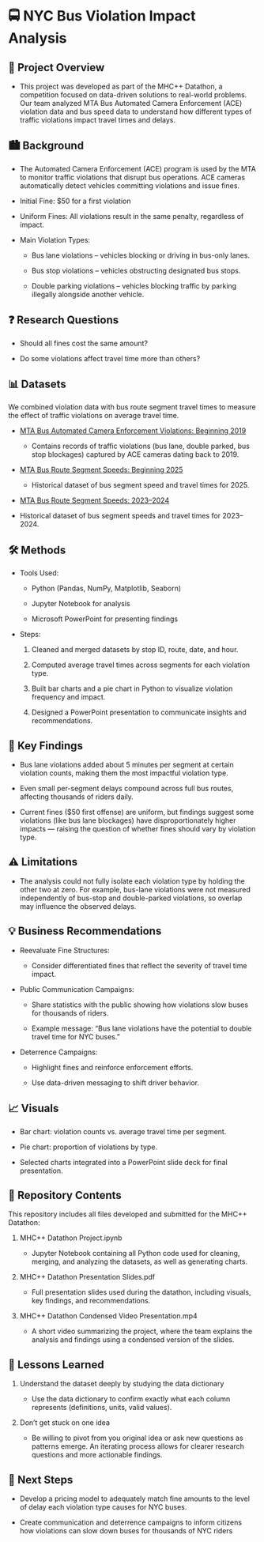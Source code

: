 # 🚍 NYC Bus Violation Impact Analysis
## 📖 Project Overview

- This project was developed as part of the MHC++ Datathon, a competition focused on data-driven solutions to real-world problems. Our team analyzed MTA Bus Automated Camera Enforcement (ACE) violation data and bus speed data to understand how different types of traffic violations impact travel times and delays.

## 🏙️ Background

- The Automated Camera Enforcement (ACE) program is used by the MTA to monitor traffic violations that disrupt bus operations. ACE cameras automatically detect vehicles committing violations and issue fines.

- Initial Fine: $50 for a first violation

- Uniform Fines: All violations result in the same penalty, regardless of impact.

- Main Violation Types:

  - Bus lane violations – vehicles blocking or driving in bus-only lanes.

  - Bus stop violations – vehicles obstructing designated bus stops.

  - Double parking violations – vehicles blocking traffic by parking illegally alongside another vehicle.

## ❓ Research Questions

- Should all fines cost the same amount?

- Do some violations affect travel time more than others?

## 📊 Datasets

We combined violation data with bus route segment travel times to measure the effect of traffic violations on average travel time.

- [MTA Bus Automated Camera Enforcement Violations: Beginning 2019](https://data.ny.gov/Transportation/MTA-Bus-Automated-Camera-Enforcement-Violations-Be/kh8p-hcbm/data_preview)

  - Contains records of traffic violations (bus lane, double parked, bus stop blockages) captured by ACE cameras dating back to 2019.

- [MTA Bus Route Segment Speeds: Beginning 2025](https://data.ny.gov/Transportation/MTA-Bus-Route-Segment-Speeds-Beginning-2025/kufs-yh3x/data_preview)

  - Historical dataset of bus segment speed and travel times for 2025.

- [MTA Bus Route Segment Speeds: 2023–2024](https://data.ny.gov/Transportation/MTA-Bus-Route-Segment-Speeds-2023-2024/58t6-89vi/about_data)

- Historical dataset of bus segment speeds and travel times for 2023–2024.

## 🛠️ Methods

- Tools Used:

  - Python (Pandas, NumPy, Matplotlib, Seaborn)

  - Jupyter Notebook for analysis

  - Microsoft PowerPoint for presenting findings

- Steps:

  1. Cleaned and merged datasets by stop ID, route, date, and hour.

  2. Computed average travel times across segments for each violation type.

  3. Built bar charts and a pie chart in Python to visualize violation frequency and impact.

  4. Designed a PowerPoint presentation to communicate insights and recommendations.

## 🔑 Key Findings

- Bus lane violations added about 5 minutes per segment at certain violation counts, making them the most impactful violation type.

- Even small per-segment delays compound across full bus routes, affecting thousands of riders daily.

- Current fines ($50 first offense) are uniform, but findings suggest some violations (like bus lane blockages) have disproportionately higher impacts — raising the question of whether fines should vary by violation type.

## ⚠️ Limitations

- The analysis could not fully isolate each violation type by holding the other two at zero. For example, bus-lane violations were not measured independently of bus-stop and double-parked violations, so overlap may influence the observed delays.

## 💡 Business Recommendations

- Reevaluate Fine Structures: 

  - Consider differentiated fines that reflect the severity of travel time impact.

- Public Communication Campaigns:

  - Share statistics with the public showing how violations slow buses for thousands of riders.

  - Example message: “Bus lane violations have the potential to double travel time for NYC buses.”

- Deterrence Campaigns:

  - Highlight fines and reinforce enforcement efforts.

  - Use data-driven messaging to shift driver behavior.

## 📈 Visuals

- Bar chart: violation counts vs. average travel time per segment.

- Pie chart: proportion of violations by type.

- Selected charts integrated into a PowerPoint slide deck for final presentation.

## 📂 Repository Contents

This repository includes all files developed and submitted for the MHC++ Datathon:

1. MHC++ Datathon Project.ipynb
    - Jupyter Notebook containing all Python code used for cleaning, merging, and analyzing the datasets, as well as generating charts.

2. MHC++ Datathon Presentation Slides.pdf
    - Full presentation slides used during the datathon, including visuals, key findings, and recommendations.

3. MHC++ Datathon Condensed Video Presentation.mp4
    - A short video summarizing the project, where the team explains the analysis and findings using a condensed version of the slides.
  
## 🧠 Lessons Learned

1. Understand the dataset deeply by studying the data dictionary 

    - Use the data dictionary to confirm exactly what each column represents (definitions, units, valid values).

2. Don’t get stuck on one idea

    - Be willing to pivot from you original idea or ask new questions as patterns emerge. An iterating process allows for clearer research questions and more actionable findings.

## 🚀 Next Steps

- Develop a pricing model to adequately match fine amounts to the level of delay each violation type causes for NYC buses.

- Create communication and deterrence campaigns to inform citizens how violations can slow down buses for thousands of NYC riders
